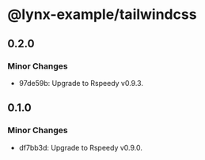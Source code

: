 # @lynx-example/tailwindcss

## 0.2.0

### Minor Changes

- 97de59b: Upgrade to Rspeedy v0.9.3.

## 0.1.0

### Minor Changes

- df7bb3d: Upgrade to Rspeedy v0.9.0.

